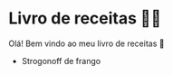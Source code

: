 # Livro de receitas :woman_cook:

Olá! Bem vindo ao meu livro de receitas :wave:

- Strogonoff de frango

  

